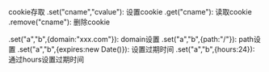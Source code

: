 cookie存取
.set("cname","cvalue"): 设置cookie
.get("cname"): 读取cookie
.remove("cname"): 删除cookie

.set("a","b",{domain:"xxx.com"}): domain设置
.set("a","b",{path:"/"}): path设置
.set("a","b",{expires:new Date()}): 设置过期时间
.set("a","b",{hours:24}): 通过hours设置过期时间
